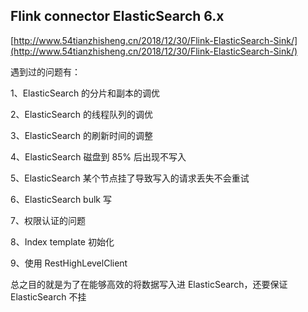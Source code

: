 ## Flink connector ElasticSearch 6.x

[http://www.54tianzhisheng.cn/2018/12/30/Flink-ElasticSearch-Sink/](http://www.54tianzhisheng.cn/2018/12/30/Flink-ElasticSearch-Sink/)

遇到过的问题有：

1、ElasticSearch 的分片和副本的调优

2、ElasticSearch 的线程队列的调优

3、ElasticSearch 的刷新时间的调整

4、ElasticSearch 磁盘到 85% 后出现不写入

5、ElasticSearch 某个节点挂了导致写入的请求丢失不会重试

6、ElasticSearch bulk 写

7、权限认证的问题

8、Index template 初始化

9、使用 RestHighLevelClient

总之目的就是为了在能够高效的将数据写入进 ElasticSearch，还要保证 ElasticSearch 不挂